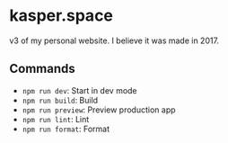 # kasper.space

v3 of my personal website. I believe it was made in 2017.

## Commands

- `npm run dev`: Start in dev mode
- `npm run build`: Build
- `npm run preview`: Preview production app
- `npm run lint`: Lint
- `npm run format`: Format
